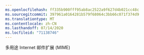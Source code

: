 ```yaml
---
ms.openlocfilehash: ff335b900fff95ab8ac2522a9f627d4b021cc48c
ms.sourcegitcommit: 397961a0164281b579f68064c3bb66c071f374d9
ms.translationtype: MT
ms.contentlocale: zh-CN
ms.lasthandoff: 07/14/2020
ms.locfileid: "71138746"
---
```

多用途 Internet 邮件扩展 (MIME)